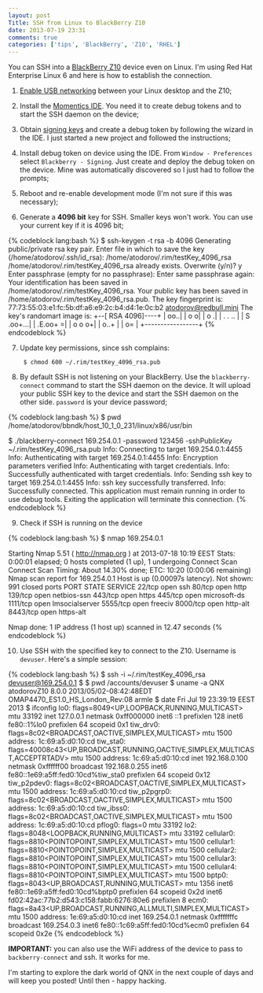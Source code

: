 ```yaml
---
layout: post
Title: SSH from Linux to BlackBerry Z10
date: 2013-07-19 23:31
comments: true
categories: ['tips', 'BlackBerry', 'Z10', 'RHEL']
---
```


You can SSH into a [BlackBerry Z10](http://amzn.to/12y4ewJ) device even on Linux.
I'm using Red Hat Enterprise Linux 6 and here is how to establish the connection.


1) [Enable USB networking](/blog/2013/07/17/tip-how-to-enable-usb-networking-between-blackberry-z10-and-red-hat-enterprise-linux-6/)
between your Linux desktop and the Z10;

2) Install the [Momentics IDE](https://developer.blackberry.com/develop/platform_choice/ndk.html).
You need it to create debug tokens and to start the SSH daemon on the device;

3) Obtain [signing keys](https://www.blackberry.com/SignedKeys/codesigning.html)
and create a debug token by following the wizard in the IDE.
I just started a new project and followed the instructions;

4) Install debug token on device using the IDE. From `Window - Preferences` select
`Blackberry - Signing`. Just create and deploy the debug token on the device. Mine was
automatically discovered so I just had to follow the prompts;

5) Reboot and re-enable development mode (I'm not sure if this was necessary);

6) Generate a **4096 bit** key for SSH. Smaller keys won't work. You can use your
current key if it is 4096 bit;

{% codeblock lang:bash %}
$ ssh-keygen -t rsa -b 4096
Generating public/private rsa key pair.
Enter file in which to save the key (/home/atodorov/.ssh/id_rsa): /home/atodorov/.rim/testKey_4096_rsa
/home/atodorov/.rim/testKey_4096_rsa already exists.
Overwrite (y/n)? y
Enter passphrase (empty for no passphrase):
Enter same passphrase again:
Your identification has been saved in /home/atodorov/.rim/testKey_4096_rsa.
Your public key has been saved in /home/atodorov/.rim/testKey_4096_rsa.pub.
The key fingerprint is:
77:73:55:03:e1:fc:5b:df:a6:e9:2c:b4:d4:1e:0c:b2 atodorov@redbull.mini
The key's randomart image is:
+--[ RSA 4096]----+
|             oo..|
|            o   o|
|             o  .|
|          . . .. |
|        S .oo+...|
|         .E.oo+ =|
|           o o o+|
|            o..+ |
|             o=  |
+-----------------+
{% endcodeblock %}

7) Update key permissions, since ssh complains:

        $ chmod 600 ~/.rim/testKey_4096_rsa.pub


8) By default SSH is not listening on your BlackBerry. Use the `blackberry-connect`
command to start the SSH daemon on the device. It will upload your public SSH key
to the device and start the SSH daemon on the other side. `password` is your device
password;

{% codeblock lang:bash %}
$ pwd
/home/atodorov/bbndk/host_10_1_0_231/linux/x86/usr/bin

$ ./blackberry-connect 169.254.0.1 -password 123456 -sshPublicKey ~/.rim/testKey_4096_rsa.pub
Info: Connecting to target 169.254.0.1:4455
Info: Authenticating with target 169.254.0.1:4455
Info: Encryption parameters verified
Info: Authenticating with target credentials.
Info: Successfully authenticated with target credentials.
Info: Sending ssh key to target 169.254.0.1:4455
Info: ssh key successfully transferred.
Info: Successfully connected. This application must remain running in order to use debug tools. Exiting the application will terminate this connection.
{% endcodeblock %}

9) Check if SSH is running on the device

{% codeblock lang:bash %}
$ nmap 169.254.0.1

Starting Nmap 5.51 ( http://nmap.org ) at 2013-07-18 10:19 EEST
Stats: 0:00:01 elapsed; 0 hosts completed (1 up), 1 undergoing Connect Scan
Connect Scan Timing: About 14.30% done; ETC: 10:20 (0:00:06 remaining)
Nmap scan report for 169.254.0.1
Host is up (0.00097s latency).
Not shown: 991 closed ports
PORT     STATE SERVICE
22/tcp   open  ssh
80/tcp   open  http
139/tcp  open  netbios-ssn
443/tcp  open  https
445/tcp  open  microsoft-ds
1111/tcp open  lmsocialserver
5555/tcp open  freeciv
8000/tcp open  http-alt
8443/tcp open  https-alt

Nmap done: 1 IP address (1 host up) scanned in 12.47 seconds
{% endcodeblock %}

10)  Use SSH with the specified key to connect to the Z10. Username is `devuser`.
Here's a simple session:

{% codeblock lang:bash %} 
$ ssh -i ~/.rim/testKey_4096_rsa devuser@169.254.0.1
$ 
$ pwd
/accounts/devuser
$ uname -a 
QNX atodorovZ10 8.0.0 2013/05/02-08:42:48EDT OMAP4470_ES1.0_HS_London_Rev:08 armle
$ date
Fri Jul 19 23:39:19 EEST 2013
$ ifconfig 
lo0: flags=8049<UP,LOOPBACK,RUNNING,MULTICAST> mtu 33192
    inet 127.0.0.1 netmask 0xff000000
    inet6 ::1 prefixlen 128
    inet6 fe80::1%lo0 prefixlen 64 scopeid 0x1
tiw_drv0: flags=8c02<BROADCAST,OACTIVE,SIMPLEX,MULTICAST> mtu 1500
    address: 1c:69:a5:d0:10:cd
tiw_sta0: flags=40008c43<UP,BROADCAST,RUNNING,OACTIVE,SIMPLEX,MULTICAST,ACCEPTRTADV> mtu 1500
    address: 1c:69:a5:d0:10:cd
    inet 192.168.0.100 netmask 0xffffff00 broadcast 192.168.0.255
    inet6 fe80::1e69:a5ff:fed0:10cd%tiw_sta0 prefixlen 64 scopeid 0x12
tiw_p2pdev0: flags=8c02<BROADCAST,OACTIVE,SIMPLEX,MULTICAST> mtu 1500
    address: 1c:69:a5:d0:10:cd
tiw_p2pgrp0: flags=8c02<BROADCAST,OACTIVE,SIMPLEX,MULTICAST> mtu 1500
    address: 1c:69:a5:d0:10:cd
tiw_ibss0: flags=8c02<BROADCAST,OACTIVE,SIMPLEX,MULTICAST> mtu 1500
    address: 1c:69:a5:d0:10:cd
pflog0: flags=0 mtu 33192
lo2: flags=8048<LOOPBACK,RUNNING,MULTICAST> mtu 33192
cellular0: flags=8810<POINTOPOINT,SIMPLEX,MULTICAST> mtu 1500
cellular1: flags=8810<POINTOPOINT,SIMPLEX,MULTICAST> mtu 1500
cellular2: flags=8810<POINTOPOINT,SIMPLEX,MULTICAST> mtu 1500
cellular3: flags=8810<POINTOPOINT,SIMPLEX,MULTICAST> mtu 1500
cellular4: flags=8810<POINTOPOINT,SIMPLEX,MULTICAST> mtu 1500
bptp0: flags=8043<UP,BROADCAST,RUNNING,MULTICAST> mtu 1356
    inet6 fe80::1e69:a5ff:fed0:10cd%bptp0 prefixlen 64 scopeid 0x2d
    inet6 fd02:42ac:77b2:d543:c158:fabb:6276:80e6 prefixlen 8
ecm0: flags=8a43<UP,BROADCAST,RUNNING,ALLMULTI,SIMPLEX,MULTICAST> mtu 1500
    address: 1e:69:a5:d0:10:cd
    inet 169.254.0.1 netmask 0xfffffffc broadcast 169.254.0.3
    inet6 fe80::1c69:a5ff:fed0:10cd%ecm0 prefixlen 64 scopeid 0x2e
{% endcodeblock %}


**IMPORTANT:** you can also use the WiFi address of the device to pass to
`backberry-connect` and ssh. It works for me.

I'm starting to explore the dark world of QNX in the next couple of days
and will keep you posted! Until then - happy hacking.



